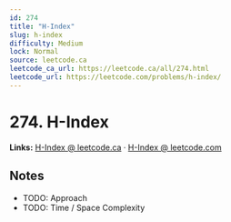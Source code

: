 ```yaml
--- 
id: 274
title: "H-Index"
slug: h-index
difficulty: Medium
lock: Normal
source: leetcode.ca
leetcode_ca_url: https://leetcode.ca/all/274.html
leetcode_url: https://leetcode.com/problems/h-index/
---
```


# 274. H-Index

**Links:** [H-Index @ leetcode.ca](https://leetcode.ca/all/274.html) · [H-Index @ leetcode.com](https://leetcode.com/problems/h-index/)

## Notes
- TODO: Approach
- TODO: Time / Space Complexity
